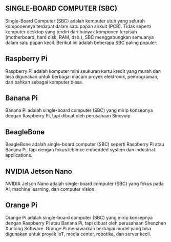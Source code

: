 ## SINGLE-BOARD COMPUTER (SBC)

Single-Board Computer (SBC) adalah komputer utuh yang seluruh komponennya terdapat dalam satu papan sirkuit (PCB). Tidak seperti komputer desktop yang terdiri dari banyak komponen terpisah (motherboard, hard disk, RAM, dsb.), SBC menggabungkan semuanya dalam satu papan kecil. Berikut ini adalah beberapa SBC paling populer:

## Raspberry Pi

Raspberry Pi adalah komputer mini seukuran kartu kredit yang murah dan bisa digunakan untuk berbagai macam proyek elektronik, pemrograman, dan bahkan sebagai komputer biasa.

## Banana Pi

Banana Pi adalah single-board computer (SBC) yang mirip konsepnya dengan Raspberry Pi, tapi dibuat oleh perusahaan Sinovoip.

## BeagleBone

BeagleBone adalah single-board computer (SBC) seperti Raspberry Pi atau Banana Pi, tapi dengan fokus lebih ke embedded system dan industrial applications.

## NVIDIA Jetson Nano

NVIDIA Jetson Nano adalah single-board computer (SBC) yang fokus pada AI, machine learning, dan computer vision.

## Orange Pi

Orange Pi adalah single-board computer (SBC) yang mirip konsepnya dengan Raspberry Pi atau Banana Pi, tapi dibuat oleh perusahaan Shenzhen Xunlong Software. Orange Pi menawarkan berbagai model yang bisa digunakan untuk proyek IoT, media center, robotika, dan server kecil.